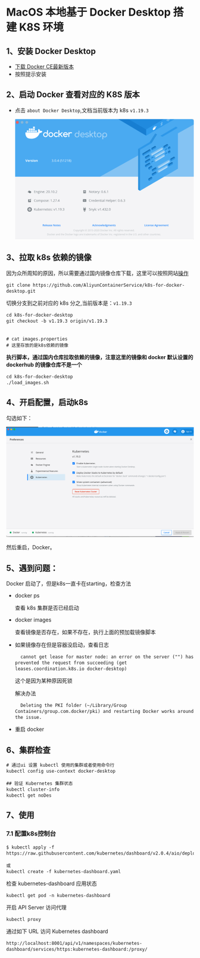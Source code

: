 # MacOS 本地基于 Docker Desktop 搭建 K8S 环境

## 1、安装 Docker Desktop
- [下载 Docker CE最新版本](https://hub.docker.com/search?type=edition&offering=community)
- 按照提示安装

## 2、启动 Docker 查看对应的 K8S 版本
- 点击 `about Docker Desktop`,文档当前版本为 k8s `v1.19.3`

	![](./images/docker-desktop-1.png)

## 3、拉取 k8s 依赖的镜像
因为众所周知的原因，所以需要通过国内镜像仓库下载，这里可以按照网站[操作](https://github.com/AliyunContainerService/k8s-for-Docker-Desktop)

```
git clone https://github.com/AliyunContainerService/k8s-for-docker-desktop.git
```
切换分支到之前对应的 k8s 分之,当前版本是：`v1.19.3`

```
cd k8s-for-docker-desktop
git checkout -b v1.19.3 origin/v1.19.3


# cat images.properties
# 这里存放的是k8s依赖的镜像
```

**执行脚本，通过国内仓库拉取依赖的镜像，注意这里的镜像和 docker 默认设置的 dockerhub 的镜像仓库不是一个**

```
cd k8s-for-docker-desktop
./load_images.sh
```

## 4、开启配置，启动k8s
勾选如下：

![](./images/docker-desktop-2.png)

然后重启，Docker。


## 5、遇到问题：
Docker 启动了，但是k8s一直卡在starting，检查方法

- docker ps 

	查看 k8s 集群是否已经启动
- docker images

	查看镜像是否存在，如果不存在，执行上面的预加载镜像脚本
- 如果镜像存在但是容器没启动，查看日志

		cannot get lease for master node: an error on the server ("") has prevented the request from succeeding (get leases.coordination.k8s.io docker-desktop)

	这个是因为某种原因死锁
	
	解决办法
	
		Deleting the PKI folder (~/Library/Group Containers/group.com.docker/pki) and restarting Docker works around the issue.
	
- 重启 docker 
	
## 6、集群检查

```
# 通过ui 设置 kubectl 使用的集群或者使用命令行
kubectl config use-context docker-desktop

## 验证 Kubernetes 集群状态
kubectl cluster-info
kubectl get noDes
```

## 7、使用
### 7.1 配置k8s控制台


```
$ kubectl apply -f https://raw.githubusercontent.com/kubernetes/dashboard/v2.0.4/aio/deploy/recommended.yaml

或
kubectl create -f kubernetes-dashboard.yaml

```

检查 kubernetes-dashboard 应用状态

```
kubectl get pod -n kubernetes-dashboard

```

开启 API Server 访问代理

```
kubectl proxy

```

通过如下 URL 访问 Kubernetes dashboard

```
http://localhost:8001/api/v1/namespaces/kubernetes-dashboard/services/https:kubernetes-dashboard:/proxy/
```
